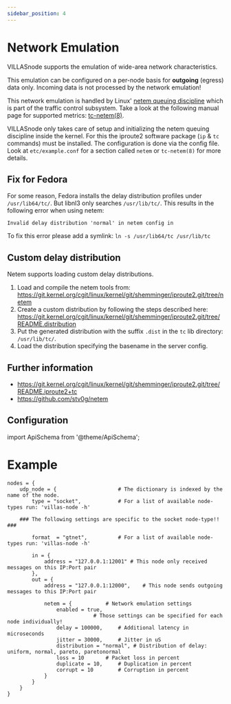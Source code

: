 ```yaml
---
sidebar_position: 4
---
```


# Network Emulation

VILLASnode supports the emulation of wide-area network characteristics.

This emulation can be configured on a per-node basis for **outgoing** (egress) data only.
Incoming data is not processed by the network emulation!

This network emulation is handled by Linux' [netem queuing discipline](http://www.linuxfoundation.org/collaborate/workgroups/networking/netem) which is part of the traffic control subsystem.
Take a look at the following manual page for supported metrics: [tc-netem(8)](http://man7.org/linux/man-pages/man8/tc-netem.8.html).

VILLASnode only takes care of setup and initializing the netem queuing discipline inside the kernel.
For this the iproute2 software package (`ip` & `tc` commands) must be installed.
The configuration is done via the config file.
Look at `etc/example.conf` for a section called `netem` or `tc-netem(8)` for more details.

## Fix for Fedora

For some reason, Fedora installs the delay distribution profiles under `/usr/lib64/tc/`.
But libnl3 only searches `/usr/lib/tc/`. This results in the following error when using netem:

``` # noqa MD040
Invalid delay distribution 'normal' in netem config in
```

To fix this error please add a symlink: `ln -s /usr/lib64/tc /usr/lib/tc`

## Custom delay distribution

Netem supports loading custom delay distributions.

1. Load and compile the netem tools from:
   https://git.kernel.org/cgit/linux/kernel/git/shemminger/iproute2.git/tree/netem
2. Create a custom distribution by following the steps described here:
   https://git.kernel.org/cgit/linux/kernel/git/shemminger/iproute2.git/tree/README.distribution
3. Put the generated distribution with the suffix `.dist` in the `tc` lib directory:  `/usr/lib/tc/`.
4. Load the distribution specifying the basename in the server config.

## Further information

 - https://git.kernel.org/cgit/linux/kernel/git/shemminger/iproute2.git/tree/README.iproute2+tc
 - https://github.com/stv0g/netem

## Configuration

import ApiSchema from '@theme/ApiSchema';

<ApiSchema pointer="#/components/schemas/netem" />

# Example

``` url="external/node/etc/examples/nodes/netem.conf" title="node/etc/examples/nodes/netem.conf"
nodes = {
	udp_node = {					# The dictionary is indexed by the name of the node.
		type = "socket",			# For a list of available node-types run: 'villas-node -h'

	### The following settings are specific to the socket node-type!! ###

		format	= "gtnet",			# For a list of available node-types run: 'villas-node -h'

		in = {
			address = "127.0.0.1:12001"	# This node only received messages on this IP:Port pair
		},
		out = {
			address = "127.0.0.1:12000",	# This node sends outgoing messages to this IP:Port pair
		
			netem = {			# Network emulation settings
				enabled = true,
							# Those settings can be specified for each node individually!
				delay = 100000,		# Additional latency in microseconds
				jitter = 30000,		# Jitter in uS
				distribution = "normal", # Distribution of delay: uniform, normal, pareto, paretonormal
				loss = 10		# Packet loss in percent
				duplicate = 10,		# Duplication in percent
				corrupt = 10		# Corruption in percent
			}
		}
	}
}
```
